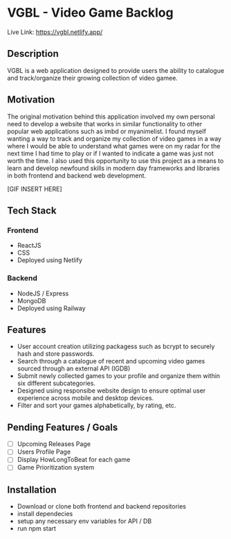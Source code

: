 # VGBL - Video Game Backlog
Live Link: https://vgbl.netlify.app/


## Description

VGBL is a web application designed to provide users the ability to catalogue and track/organize their growing collection of video gamee. 

## Motivation

The original motivation behind this application involved my own personal need to develop a website that works in similar functionality to other popular web applications such as imbd or myanimelist. I found myself wanting a way to track and organize my collection of video games in a way where I would be able to understand what games were on my radar for the next time I had time to play or if I wanted to indicate a game was just not worth the time. I also used this opportunity to use this project as a means to learn and develop newfound skills in modern day frameworks and libraries in both frontend and backend web development.


[GIF INSERT HERE]


## Tech Stack
### Frontend
  - ReactJS
  - CSS
- Deployed using Netlify


### Backend
  - NodeJS / Express
  - MongoDB
- Deployed using Railway


## Features
- User account creation utilizing packagess such as bcrypt to securely hash and store passwords.
- Search through a catalogue of recent and upcoming video games sourced through an external API (IGDB)
- Submit newly collected games to your profile and organize them within six different subcategories.
- Designed using responsibe website design to ensure optimal user experience across mobile and desktop devices.
- Filter and sort your games alphabetically, by rating, etc.


## Pending Features / Goals
- [ ] Upcoming Releases Page
- [ ] Users Profile Page
- [ ] Display HowLongToBeat for each game
- [ ] Game Prioritization system

## Installation
- Download or clone both frontend and backend repositories
- install dependecies
- setup any necessary env variables for API / DB 
- run npm start


